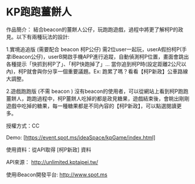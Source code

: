 KP跑跑薑餅人
================
作品簡介：
結合beacon的薑餅人公仔，玩跑跑遊戲，過程中將更了解柯P的政見。以下有兩種玩法的設計:

1.實境追追版 (需要配合 beacon 柯P公仔)
需2位user一起玩，userA假扮柯P(手拿iBeacon公仔)，userB開啟手機APP進行追蹤，自動偵測柯P位置，畫面會跳出各種提示「快抓到柯P了」、「柯P快跑掉了」... 當你追到柯P時(設定距離2公尺以內)，柯P就會與你分享一個重要議題。Ex: 跑累了嗎？看看【柯P新政】公車路線大調整。

2.遊戲跑跑版 (不需 beacon )
沒有beacon的使用者，可以從網站上看到柯P跑跑薑餅人，跑跑過程中，柯P薑餅人吃掉的都是政見糖果，遊戲結束後，會眺出剛剛遊戲中吃掉的糖果，每一種糖果都是不同內容的【柯P新政】，可以點選閱讀更多。

授權方式：CC

Demo: [https://event.spot.ms/ideaSpace/kpGame/index.html]

使用資料：從API取得 [柯P新政] 資料

API來源： http://unlimited.kptaipei.tw/

使用iBeacon開發平台: http://www.spot.ms